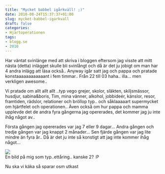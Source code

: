 ```yaml
---
title: "Mycket babbel igårkväll! ;)"
date: 2010-08-24T15:37:37+01:00
slug: mycket-babbel-igarkvall
draft: false
categories:
- Hjärtoperationen
tags:
- blogg.se
- 2010
---
```

Har väntat svinlänge med att skriva i bloggen eftersom jag visste att mitt nästa (detta) inlägget skulle bli svinlångt och då är det ju jobigt om man har 4 andra inlägg att läsa också.. Anyway igår satt jag och pappa och pratade konstaaaaaaaaaaaant i fem timmar.. Från 22 till 03 haha.. illa... men verkligen awesome..  
  
Vi pratade om allt allt allt ..typ vego grejer, skolor, släkten, skiljsmässor, husdjur, sabina&boris, Tim, mina vänner, alkohol, jobbideér, känslor, resor, framtiden, rädslor, relationer och bröllop typ.. och såklaaaaart supermycket om hjärtfelet och operationen.. Även också om hur pappa och mamma upplevde det de andra fyra gångerna jag opererades, det kommer jag ju inte ihåg något av..  
  
  
Första gången jag opererades var jag 7 eller 9 dagar... Andra gången och tredje gången var jag knappt 2 månader... Sen fjärde gången var jag lite mindre än fyra år.. Då är det ju inte så konstigt att jag inte kommer ihåg något...  
  
  
![](/assets/images/blogg.se/dsc08838_104279396.jpg)  
En bild på mig som typ..ettåring.. kanske 2? :P  
  
  
Nu ska vi käka så sparar osm utkast